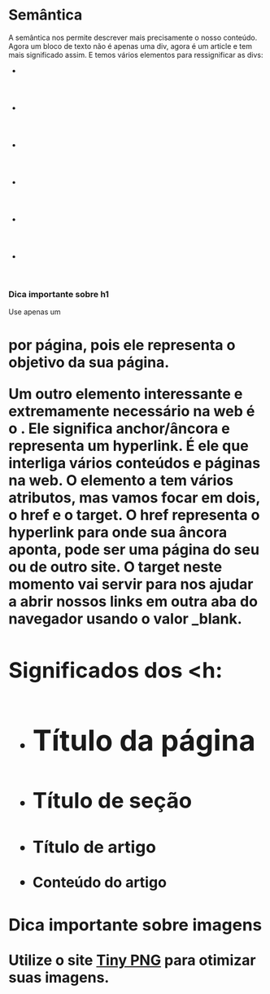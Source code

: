 # Semântica

A semântica nos permite descrever mais precisamente o nosso conteúdo.
Agora um bloco de texto não é apenas uma div, agora é um article e tem mais significado assim. 
E temos vários elementos para ressignificar as divs:

- <section>
- <header>
- <article>
- <aside>
- <footer>
- <h1><h6>

### Dica importante sobre h1

Use apenas um <h1> por página, pois ele representa o objetivo da sua página.

Um outro elemento interessante e extremamente necessário na web é o <a>.
Ele significa anchor/âncora e representa um hyperlink. É ele que interliga vários conteúdos e páginas na web.
O elemento a tem vários atributos, mas vamos focar em dois, o href e o target.
O href representa o hyperlink para onde sua âncora aponta, pode ser uma página do seu ou de outro site.
O target neste momento vai servir para nos ajudar a abrir nossos links em outra aba do navegador usando o valor _blank.

## Significados dos <h:

- <h1>Título da página</h1>
- <h2>Título de seção</h2>
- <h3>Título de artigo</h3>
- <p>Conteúdo do artigo</p>

### Dica importante sobre imagens

Utilize o site [Tiny PNG](https://tinypng.com/) para otimizar suas imagens.